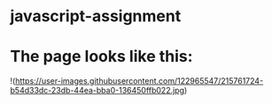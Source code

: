 # javascript-assignment
# The page looks like this:

!(https://user-images.githubusercontent.com/122965547/215761724-b54d33dc-23db-44ea-bba0-136450ffb022.jpg)



